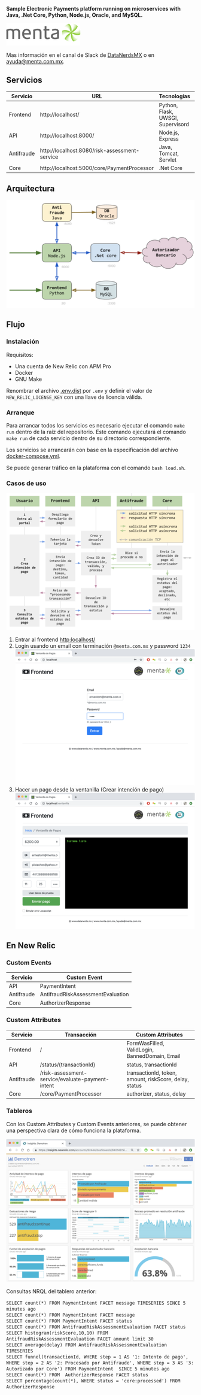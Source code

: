 
**Sample Electronic Payments platform running on microservices with Java, .Net Core, Python, Node.js, Oracle, and MySQL.**

[![Frontend](./services/frontend/source/static/logo-menta.png)](https://www.menta.com.mx)

Mas información en el canal de Slack de [DataNerdsMX](https://www.datanerds.mx) o en ayuda@menta.com.mx.

## Servicios

| Servicio | URL | Tecnologías | Archivo principal |
|-|-|-|-|
| Frontend | http://localhost/ | Python, Flask, UWSGI, Supervisord | [services/frontend/source/app.py](services/frontend/source/app.py) |
| API | http://localhost:8000/ | Node.js, Express | [services/api/source/app.js](services/api/source/app.js) |
| Antifraude | http://localhost:8080/risk-assessment-service | Java, Tomcat, Servlet | [services/antifraud/source/src/.../RiskAssessmentServlet.java](services/antifraud/source/src/main/java/mx/menta/demotren/RiskAssessmentServlet.java) |
| Core | http://localhost:5000/core/PaymentProcessor | .Net Core | [services/core/source/Controllers/PaymentProcessorController.cs](services/core/source/Controllers/PaymentProcessorController.cs) |


## Arquitectura

![Arquitectura](docs/services.png "Arquitectura")

## Flujo

### Instalación

Requisitos:

- Una cuenta de New Relic con APM Pro
- Docker
- GNU Make

Renombrar el archivo [.env.dist](./.env.dist) por `.env` y definir el valor de `NEW_RELIC_LICENSE_KEY` con una llave de licencia válida.



### Arranque

Para arrancar todos los servicios es necesario ejecutar el comando `make run` dentro de la raíz del repositorio.
Este comando ejecutará el comando `make run` de cada servicio dentro de su directorio correspondiente.

Los servicios se arrancarán con base en la especificación del archivo [docker-compose.yml](docker-compose.yml).

Se puede generar tráfico en la plataforma con el comando `bash load.sh`.

### Casos de uso

![Casos de uso](./docs/usecases.png)

1. Entrar al frontend [http:localhost/](http:localhost/)
2. Login usando un email con terminación `@menta.com.mx` y password `1234`
![Frontend](./docs/frontend1.png)
3. Hacer un pago desde la ventanilla (Crear intención de pago)
![Frontend](./docs/frontend2.png)


## En New Relic

### Custom Events

| Servicio | Custom Event |
| - | - |
| API | PaymentIntent |
| Antifraude | AntifraudRiskAssessmentEvaluation |
| Core | AuthorizerResponse |

### Custom Attributes

| Servicio | Transacción | Custom Attributes |
| - | - | - |
| Frontend | / | FormWasFilled, ValidLogin, BannedDomain, Email |
| API | /status/{transactionId} | status, transactionId |
| Antifraude | /risk-assessment-service/evaluate-payment-intent | transactionId, token, amount, riskScore, delay, status |
| Core | /core/PaymentProcessor | authorizer, status, delay |

### Tableros

Con los Custom Attributes y Custom Events anteriores, se puede obtener una perspectiva clara de cómo funciona la plataforma.

![Frontend](./docs/dashboard.png)

Consultas NRQL del tablero anterior:

```
SELECT count(*) FROM PaymentIntent FACET message TIMESERIES SINCE 5 minutes ago
SELECT count(*) FROM PaymentIntent FACET message
SELECT count(*) FROM PaymentIntent FACET status
SELECT count(*) FROM AntifraudRiskAssessmentEvaluation FACET status
SELECT histogram(riskScore,10,10) FROM AntifraudRiskAssessmentEvaluation FACET amount limit 30
SELECT average(delay) FROM AntifraudRiskAssessmentEvaluation  TIMESERIES
SELECT funnel(transactionId, WHERE step = 1 AS '1: Intento de pago', WHERE step = 2 AS '2: Procesado por Antifraude', WHERE step = 3 AS '3: Autorizado por Core') FROM PaymentIntent  SINCE 5 minutes ago
SELECT count(*) FROM  AuthorizerResponse FACET status
SELECT percentage(count(*), WHERE status = 'core:processed') FROM AuthorizerResponse
```
